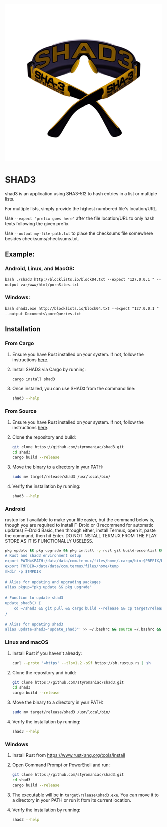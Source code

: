 
![SHAD3](https://github.com/styromaniac/shad3/raw/main/SHAD3.png?v=1)

# SHAD3

shad3 is an application using SHA3-512 to hash entries in a list or multiple lists.

For multiple lists, simply provide the highest numbered file's location/URL.

Use `--expect "prefix goes here"` after the file location/URL to only hash texts following the given prefix.

Use `--output my-file-path.txt` to place the checksums file somewhere besides checksums/checksums.txt.

## Example:

### Android, Linux, and MacOS:
`bash
./shad3 http://blocklists.io/block04.txt --expect "127.0.0.1 " --output var/www/html/pornSites.txt
`

### Windows:
`bash
shad3.exe http://blocklists.io/block04.txt --expect "127.0.0.1 " --output Documents\pornQueries.txt
`

## Installation

### From Cargo
1. Ensure you have Rust installed on your system. If not, follow the instructions [here](https://www.rust-lang.org/tools/install).
   
2. Install SHAD3 via Cargo by running:
   ```bash
   cargo install shad3
   ```

3. Once installed, you can use SHAD3 from the command line:
   ```bash
   shad3 --help
   ```

### From Source
1. Ensure you have Rust installed on your system. If not, follow the instructions [here](https://www.rust-lang.org/tools/install).

2. Clone the repository and build:
   ```bash
   git clone https://github.com/styromaniac/shad3.git
   cd shad3
   cargo build --release
   ```

3. Move the binary to a directory in your PATH:
   ```bash
   sudo mv target/release/shad3 /usr/local/bin/
   ```

4. Verify the installation by running:
   ```bash
   shad3 --help
   ```

### Android
rustup isn't available to make your life easier, but the command below is, though you are required to install F-Droid or (I recommend for automatic updates) F-Droid Basic, then through either, install Termux, open it, paste the command, then hit Enter. DO NOT INSTALL TERMUX FROM THE PLAY STORE AS IT IS FUNCTIONALLY USELESS.
```bash
pkg update && pkg upgrade && pkg install -y rust git build-essential && git clone https://github.com/styromaniac/shad3.git && cd shad3 && cargo build --release && cp target/release/shad3 $PREFIX/bin/ && echo -e '
# Rust and shad3 environment setup
export PATH=$PATH:/data/data/com.termux/files/home/.cargo/bin:$PREFIX/bin
export TMPDIR=/data/data/com.termux/files/home/temp
mkdir -p $TMPDIR

# Alias for updating and upgrading packages
alias pkgup="pkg update && pkg upgrade"

# Function to update shad3
update_shad3() {
    cd ~/shad3 && git pull && cargo build --release && cp target/release/shad3 $PREFIX/bin/ && echo "shad3 updated successfully."
}

# Alias for updating shad3
alias update-shad3="update_shad3"' >> ~/.bashrc && source ~/.bashrc && shad3 --help
```

### Linux and macOS
1. Install Rust if you haven't already:
   ```bash
   curl --proto '=https' --tlsv1.2 -sSf https://sh.rustup.rs | sh
   ```

2. Clone the repository and build:
   ```bash
   git clone https://github.com/styromaniac/shad3.git
   cd shad3
   cargo build --release
   ```

3. Move the binary to a directory in your PATH:
   ```bash
   sudo mv target/release/shad3 /usr/local/bin/
   ```

4. Verify the installation by running:
   ```bash
   shad3 --help
   ```

### Windows
1. Install Rust from https://www.rust-lang.org/tools/install

2. Open Command Prompt or PowerShell and run:
   ```bash
   git clone https://github.com/styromaniac/shad3.git
   cd shad3
   cargo build --release
   ```

3. The executable will be in `target\release\shad3.exe`. You can move it to a directory in your PATH or run it from its current location.

4. Verify the installation by running:
   ```bash
   shad3 --help
   ```
